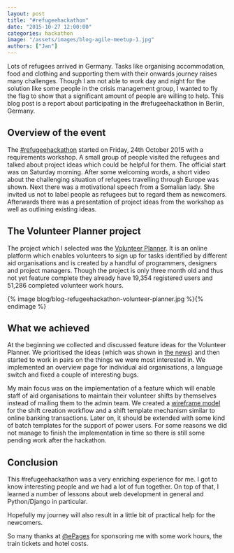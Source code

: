 ```yaml
---
layout: post
title: "#refugeehackathon"
date: "2015-10-27 12:00:00"
categories: hackathon
image: "/assets/images/blog-agile-meetup-1.jpg"
authors: ["Jan"]
---
```


Lots of refugees arrived in Germany.
Tasks like organising accommodation, food and clothing and supporting them with their onwards journey raises many challenges.
Though I am not able to work day and night for the solution like some people in the crisis management group, I wanted to fly the flag to show that a significant amount of people are willing to help.
This blog post is a report about participating in the #refugeehackathon in Berlin, Germany.

## Overview of the event

The [#refugeehackathon](https://twitter.com/search?src=typd&q=%23refugeehackathon) started on Friday, 24th October 2015 with a requirements workshop.
A small group of people visited the refugees and talked about project ideas which could be helpful for them.
The official start was on Saturday morning.
After some welcoming words, a short video about the challenging situation of refugees travelling through Europe was shown.
Next there was a motivational speech from a Somalian lady.
She invited us not to label people as refugees but to regard them as newcomers.
Afterwards there was a presentation of project ideas from the workshop as well as outlining existing ideas.

## The Volunteer Planner project

The project which I selected was the [Volunteer Planner](https://volunteer-planner.org/).
It is an online platform which enables volunteers to sign up for tasks identified
by different aid organisations and is created by a handful of programmers, designers and project managers.
Though the project is only three month old and thus not yet feature complete they already have 19,354 registered users and 51,286 completed volunteer work hours.

{% image blog/blog-refugeehackathon-volunteer-planner.jpg %}{% endimage %}

## What we achieved

At the beginning we collected and discussed feature ideas for the Volunteer Planner.
We prioritised the ideas (which was shown in
[the news](http://www.heute.de/refugee-hackathon-in-berlin-digitale-fluechtlingshilfe-in-48-stunden-von-it-leuten-40700228.html)) and then started to work in pairs on the things we were most interested in.
We implemented an overview page for individual aid organisations, a language switch and fixed a couple of interesting bugs.

My main focus was on the implementation of a feature which will enable staff of aid organisations to maintain their volunteer shifts by themselves instead of mailing them to the admin team.
We created a [wireframe model](https://gomockingbird.com/projects/fnzc6qu) for the shift creation workflow and a shift template mechanism similar to online banking transactions.
Later on, it should be extended with some kind of batch templates for the support of power users.
For some reasons we did not manage to finish the implementation in time so there is still some pending work after the hackathon.

## Conclusion

This #refugeehackathon was a very enriching experience for me.
I got to know interesting people and we had a lot of fun together.
On top of that, I learned a number of lessons about web development in general and Python/Django in particular.

Hopefully my journey will also result in a little bit of practical help for the newcomers.

So many thanks at [@ePages](https://twitter.com/ePages) for sponsoring me with some work hours, the train tickets and hotel costs.
